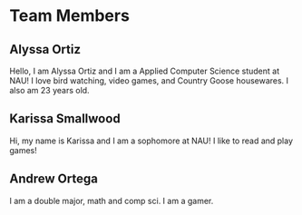 # Team Members
## Alyssa Ortiz
Hello, I am Alyssa Ortiz and I am a Applied Computer Science student at NAU! I love bird watching, video games, and Country Goose housewares. I also am 23 years old.

## Karissa Smallwood
Hi, my name is Karissa and I am a sophomore at NAU! I like to read and play games!

## Andrew Ortega
I am a double major, math and comp sci.  I am a gamer.
